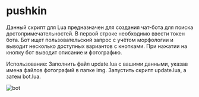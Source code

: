 # pushkin
Данный скрипт для Lua предназначен для создания чат-бота для поиска достопримечательностей.
В первой строке необходимо ввести токен бота.
Бот ищет пользовательский запрос с учётом морфологии и выводит несколько доступных вариантов с кнопками.
При нажатии на кнопку бот выводит описание и фотографию.

Использование:
Заполнить файл update.lua с вашими данными, указав имена файлов фотографий в папке img. Запустить скрипт update.lua, а затем bot.lua.

![bot](https://github.com/user-attachments/assets/e372764a-1274-4753-8df9-a25e6c6128f6)
